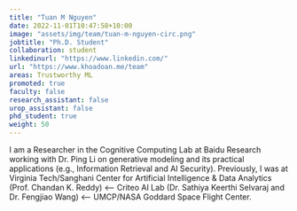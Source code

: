 ```yaml
---
title: "Tuan M Nguyen"
date: 2022-11-01T10:47:58+10:00
image: "assets/img/team/tuan-m-nguyen-circ.png"
jobtitle: "Ph.D. Student"
collaboration: student
linkedinurl: "https://www.linkedin.com/"
url: "https://www.khoadoan.me/team"
areas: Trustworthy ML
promoted: true
faculty: false
research_assistant: false
urop_assistant: false
phd_student: true
weight: 50
---
```


I am a Researcher in the Cognitive Computing Lab at Baidu Research working with Dr. Ping Li on generative modeling and its practical applications (e.g., Information Retrieval and AI Security). Previously, I was at Virginia Tech/Sanghani Center for Artificial Intelligence & Data Analytics (Prof. Chandan K. Reddy) ⟵ Criteo AI Lab (Dr. Sathiya Keerthi Selvaraj and Dr. Fengjiao Wang) ⟵ UMCP/NASA Goddard Space Flight Center. 
